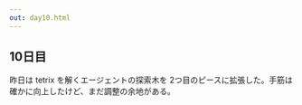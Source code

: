 ```yaml
---
out: day10.html
---
```


10日目
------

昨日は tetrix を解くエージェントの探索木を 2つ目のピースに拡張した。手筋は確かに向上したけど、まだ調整の余地がある。
